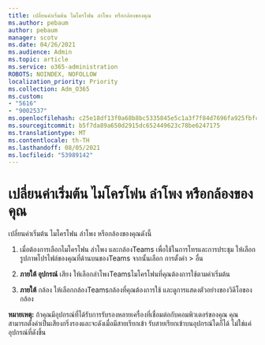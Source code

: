 ```yaml
---
title: เปลี่ยนค่าเริ่มต้น ไมโครโฟน ลําโพง หรือกล้องของคุณ
ms.author: pebaum
author: pebaum
manager: scotv
ms.date: 04/26/2021
ms.audience: Admin
ms.topic: article
ms.service: o365-administration
ROBOTS: NOINDEX, NOFOLLOW
localization_priority: Priority
ms.collection: Adm_O365
ms.custom:
- "5616"
- "9002537"
ms.openlocfilehash: c25e18df13f0a68b8bc5335845e5c1a3f7f84d7696fa925fbfc183b7ade53d60
ms.sourcegitcommit: b5f7da89a650d2915dc652449623c78be6247175
ms.translationtype: MT
ms.contentlocale: th-TH
ms.lasthandoff: 08/05/2021
ms.locfileid: "53989142"
---
```

# <a name="change-your-default-mic-speaker-or-camera"></a>เปลี่ยนค่าเริ่มต้น ไมโครโฟน ลําโพง หรือกล้องของคุณ

เปลี่ยนค่าเริ่มต้น ไมโครโฟน ลําโพง หรือกล้องของคุณดังนี้

1. เมื่อต้องการเลือกไมโครโฟน ลําโพง และกล้องTeams เพื่อใช้ในการโทรและการประชุม ให้เลือกรูปภาพโปรไฟล์ของคุณที่ด้านบนของTeams จากนั้นเลือก การตั้งค่า  >  อื่น

1. **ภายใต้ อุปกรณ์** เสียง ให้เลือกลําโพงTeamsไมโครโฟนที่คุณต้องการใช้ตามค่าเริ่มต้น 

1. **ภายใต้** กล้อง ให้เลือกกล้องTeamsกล้องที่คุณต้องการใช้ และดูการแสดงตัวอย่างของวิดีโอของกล้อง 

**หมายเหตุ:** ถ้าคุณมีอุปกรณ์ที่ได้รับการรับรองหลายเครื่องที่เชื่อมต่อกับคอมพิวเตอร์ของคุณ คุณสามารถตั้งค่าเป็นเสียงกริ่งรองและจะดังเมื่อมีสายเรียกเข้า รับสายเรียกเข้าบนอุปกรณ์ใดก็ได้ ไม่ใช่แค่อุปกรณ์ที่ดังขึ้น